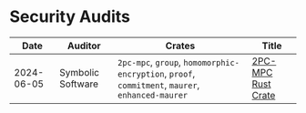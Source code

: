 # Security Audits

| Date           | Auditor           | Crates                                                                                               | Title                                                                 |
| -------------- | ----------------  | ---------------------------------------------------------------------------------------------------- | --------------------------------------------------------------------- |
| 2024-06-05     | Symbolic Software | `2pc-mpc`, `group`, `homomorphic-encryption`, `proof`, `commitment`, `maurer`, `enhanced-maurer`     | [2PC-MPC Rust Crate](docs/dw-01.pdf)                                  |